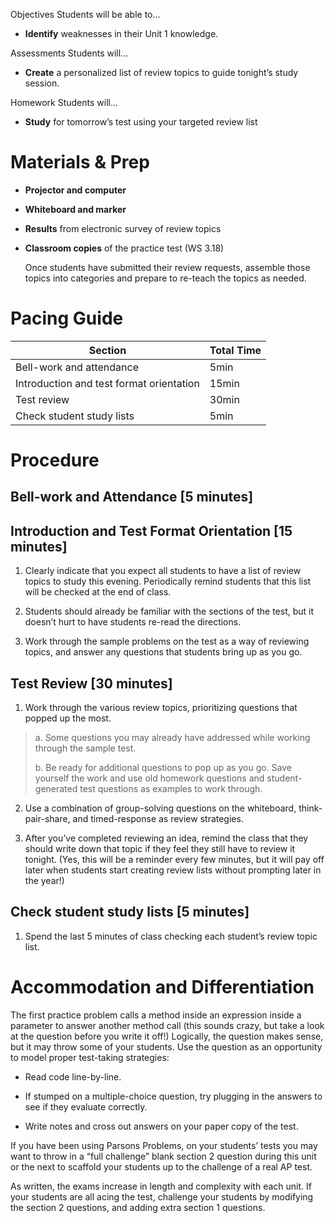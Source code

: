 Objectives Students will be able to…

-   **Identify** weaknesses in their Unit 1 knowledge.

Assessments Students will...

-   **Create** a personalized list of review topics to guide tonight’s study session.

Homework Students will...

-   **Study** for tomorrow’s test using your targeted review list

Materials & Prep
================

-   **Projector and computer**

-   **Whiteboard and marker**

-   **Results** from electronic survey of review topics

-   **Classroom copies** of the practice test (WS 3.18)

    Once students have submitted their review requests, assemble those topics into categories and prepare to re-teach the topics as needed.

Pacing Guide
============

| Section                                  | Total Time |
|------------------------------------------|------------|
| Bell-work and attendance                 | 5min       |
| Introduction and test format orientation | 15min      |
| Test review                              | 30min      |
| Check student study lists                | 5min       |

Procedure
=========

Bell-work and Attendance \[5 minutes\]
--------------------------------------

Introduction and Test Format Orientation \[15 minutes\]
-------------------------------------------------------

1. Clearly indicate that you expect all students to have a list of review topics to study this evening. Periodically remind students that this list will be checked at the end of class.

2. Students should already be familiar with the sections of the test, but it doesn’t hurt to have students re-read the directions.

3. Work through the sample problems on the test as a way of reviewing topics, and answer any questions that students bring up as you go.

Test Review \[30 minutes\]
--------------------------

1. Work through the various review topics, prioritizing questions that popped up the most.

> a. Some questions you may already have addressed while working through the sample test.
>
> b. Be ready for additional questions to pop up as you go. Save yourself the work and use old homework questions and student-generated test questions as examples to work through.

2. Use a combination of group-solving questions on the whiteboard, think-pair-share, and timed-response as review strategies.

3. After you’ve completed reviewing an idea, remind the class that they should write down that topic if they feel they still have to review it tonight. (Yes, this will be a reminder every few minutes, but it will pay off later when students start creating review lists without prompting later in the year!)

Check student study lists \[5 minutes\]
---------------------------------------

1. Spend the last 5 minutes of class checking each student’s review topic list.

Accommodation and Differentiation
=================================

The first practice problem calls a method inside an expression inside a parameter to answer another method call (this sounds crazy, but take a look at the question before you write it off!) Logically, the question makes sense, but it may throw some of your students. Use the question as an opportunity to model proper test-taking strategies:

-   Read code line-by-line.

-   If stumped on a multiple-choice question, try plugging in the answers to see if they evaluate correctly.

-   Write notes and cross out answers on your paper copy of the test.

If you have been using Parsons Problems, on your students’ tests you may want to throw in a “full challenge” blank section 2 question during this unit or the next to scaffold your students up to the challenge of a real AP test.

As written, the exams increase in length and complexity with each unit. If your students are all acing the test, challenge your students by modifying the section 2 questions, and adding extra section 1 questions.
